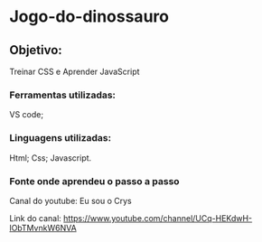 ﻿# Jogo-do-dinossauro
 
 <h2>Objetivo: </h2>
 
 Treinar CSS e Aprender JavaScript
 
 
 
 
 
 <h3>Ferramentas utilizadas:</h3>
 
 VS code;
 
 
 
 
 <h3>Linguagens utilizadas:</h3>
 
 Html;
 Css;
 Javascript.
 
 
 
 
 
 <h3>Fonte onde aprendeu o passo a passo</h3>
 
 Canal do youtube: Eu sou o Crys
 
 Link do canal: https://www.youtube.com/channel/UCq-HEKdwH-lObTMvnkW6NVA
 
 
 
